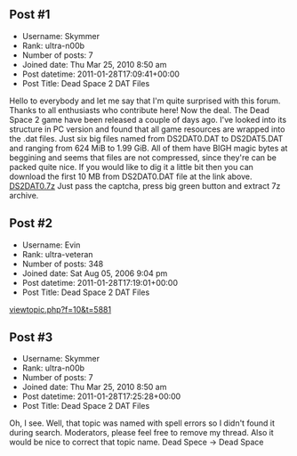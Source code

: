 ## Post #1
- Username: Skymmer
- Rank: ultra-n00b
- Number of posts: 7
- Joined date: Thu Mar 25, 2010 8:50 am
- Post datetime: 2011-01-28T17:09:41+00:00
- Post Title: Dead Space 2 DAT Files

Hello to everybody and let me say that I'm quite surprised with this forum. Thanks to all enthusiasts who contribute here!
Now the deal. The Dead Space 2 game have been released a couple of days ago. I've looked into its structure in PC version and found that all game resources are wrapped into the .dat files. Just six big files named from DS2DAT0.DAT to DS2DAT5.DAT and ranging from 624 MiB to 1.99 GiB. All of them have BIGH magic bytes at beggining and seems that files are not compressed, since they're can be packed quite nice. If you would like to dig it a little bit then you can download the first 10 MB from DS2DAT0.DAT file at the link above.
[DS2DAT0.7z](http://narod.ru/disk/4524763001/DS2DAT0.7z.html)
Just pass the captcha, press big green button and extract 7z archive.
## Post #2
- Username: Evin
- Rank: ultra-veteran
- Number of posts: 348
- Joined date: Sat Aug 05, 2006 9:04 pm
- Post datetime: 2011-01-28T17:19:01+00:00
- Post Title: Dead Space 2 DAT Files

[viewtopic.php?f=10&t=5881](http://forum.xentax.com/viewtopic.php?f=10&t=5881)
## Post #3
- Username: Skymmer
- Rank: ultra-n00b
- Number of posts: 7
- Joined date: Thu Mar 25, 2010 8:50 am
- Post datetime: 2011-01-28T17:25:28+00:00
- Post Title: Dead Space 2 DAT Files

Oh, I see. Well, that topic was named with spell errors so I didn't found it during search. Moderators, please feel free to remove my thread. Also it would be nice to correct that topic name.
Dead Spece -> Dead Space

